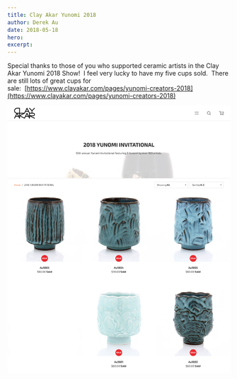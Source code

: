 ```yaml
---
title: Clay Akar Yunomi 2018
author: Derek Au
date: 2018-05-18
hero: 
excerpt: 
---
```


Special thanks to those of you who supported ceramic artists in the Clay Akar Yunomi 2018 Show!  I feel very lucky to have my five cups sold.  There are still lots of great cups for sale:  [https://www.clayakar.com/pages/yunomi-creators-2018](https://www.clayakar.com/pages/yunomi-creators-2018)

![](./images/yunomi.jpg)
